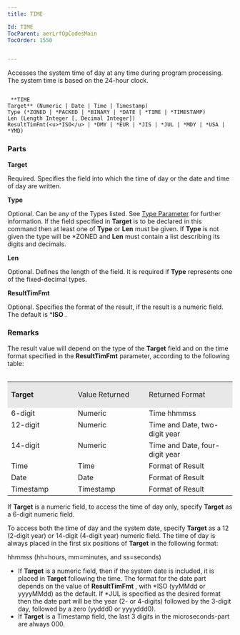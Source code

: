```yaml
---
title: TIME

Id: TIME
TocParent: aerLrfOpCodesMain
TocOrder: 1550


---
```


Accesses the system time of day at any time during program processing. The system time is based on the 24-hour clock. 

```

 **TIME
Target** (Numeric | Date | Time | Timestamp)
Type (*ZONED | *PACKED | *BINARY | *DATE | *TIME | *TIMESTAMP)
Len (Length Integer [, Decimal Integer])
ResultTimFmt(<u>*ISO</u> | *DMY | *EUR | *JIS | *JUL | *MDY | *USA | *YMD) 
```

### Parts

**Target** 

Required. Specifies the field into which the time of day or the date and time of day are written.


**Type** 

Optional. Can be any of the Types listed. See [Type Parameter](Type_Parameter.html) for further information. If the field specified in **Target** is to be declared in this command then at least one of **Type** or **Len** must be given. If **Type** is not given the type will be *ZONED and **Len** must contain a list describing its digits and decimals.


**Len** 

Optional. Defines the length of the field. It is required if **Type** represents one of the fixed-decimal types.


**ResultTimFmt** 

Optional. Specifies the format of the result, if the result is a numeric field. The default is ***ISO** .


### Remarks
The result value will depend on the type of the **Target** field and on the time format specified in the **ResultTimFmt** parameter, according to the following table: 

<table id="Table2" style="WIDTH: 100%; border-spacing: 0px; x-cell-content-align: top" cellspacing="0" width="100%" x-use-null-cells="x-use-null-cells"> <colgroup span="1" /> </table> <table> <col span="1" style="WIDTH: 29.68%" /> <col span="1" style="WIDTH: 31.54%" /> <col span="1" style="WIDTH: 38.77%" /> <tr valign="top" style="x-cell-content-align: top"> <td colspan="1" rowspan="1" width="29.68%" bgcolor="#e8e8e8" height="34"> <p style="FONT-WEIGHT: bold; MARGIN-BOTTOM: 4pt"> <font> Target 
</td>
        <td colspan="1" rowspan="1" width="31.54%" bgcolor="#e8e8e8" height="34">

<font> Value Returned 
</td>
        <td colspan="1" rowspan="1" width="38.77%" bgcolor="#e8e8e8" height="34">

<font> Returned Format 
</td>
        </tr>
        <tr valign="top" style="x-cell-content-align: top">
            <td colspan="1" rowspan="1" width="29.68%">
                <font>6-digit </td>
            <td colspan="1" rowspan="1" width="31.54%">
                <font>Numeric </td>
            <td colspan="1" rowspan="1" width="38.77%">
                <font>Time hhmmss </td>
        </tr>
        <tr valign="top" style="x-cell-content-align: top">
            <td colspan="1" rowspan="1" width="29.68%">
                <font>12-digit </td>
            <td colspan="1" rowspan="1" width="31.54%">
                <font>Numeric </td>
            <td colspan="1" rowspan="1" width="38.77%">
                <font>Time and Date, two-digit year </td>
        </tr>
        <tr valign="top" style="x-cell-content-align: top">
            <td colspan="1" rowspan="1" width="29.68%">
                <font>14-digit </td>
            <td colspan="1" rowspan="1" width="31.54%">
                <font>Numeric </td>
            <td colspan="1" rowspan="1" width="38.77%">
                <font>Time and Date, four-digit year </td>
        </tr>
        <tr valign="top" style="x-cell-content-align: top">
            <td colspan="1" rowspan="1" width="29.68%">
                <font>Time </td>
            <td colspan="1" rowspan="1" width="31.54%">
                <font>Time </td>
            <td colspan="1" rowspan="1" width="38.77%">
                <font>Format of Result </td>
        </tr>
        <tr valign="top" style="x-cell-content-align: top">
            <td colspan="1" rowspan="1" width="29.68%">
                <font>Date </td>
            <td colspan="1" rowspan="1" width="31.54%">
                <font>Date </td>
            <td colspan="1" rowspan="1" width="38.77%">
                <font>Format of Result </td>
        </tr>
        <tr valign="top" style="x-cell-content-align: top">
            <td colspan="1" rowspan="1" width="29.68%">
                <font>Timestamp </td>
            <td colspan="1" rowspan="1" width="31.54%">
                <font>Timestamp </td>
            <td colspan="1" rowspan="1" width="38.77%">
                <font>Format of Result </td>
        </tr>
</table>
        

If **Target** is a numeric field, to access the time of day only, specify **Target** as a 6-digit numeric field. 

To access both the time of day and the system date, specify **Target** as a 12 (2-digit year) or 14-digit (4-digit year) numeric field. The time of day is always placed in the first six positions of **Target** in the following format: 

hhmmss (hh=hours, mm=minutes, and ss=seconds)

- If **Target** is a numeric field, then if the system date is included, it is placed in **Target** following the time. The format for the date part depends on the value of **ResultTimFmt** , with *ISO (yyMMdd or yyyyMMdd) as the default. If *JUL is specified as the desired format then the date part will be the year (2- or 4-digits) followed by the 3-digit day, followed by a zero (yyddd0 or yyyyddd0).
- If **Target** is a Timestamp field, the last 3 digits in the microseconds-part are always 000.

